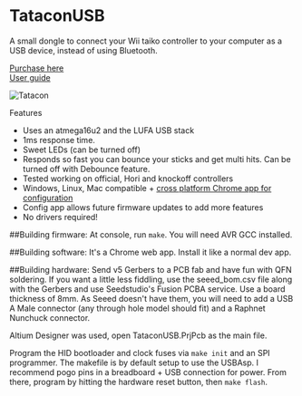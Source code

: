 # TataconUSB
A small dongle to connect your Wii taiko controller to your computer as a USB
device, instead of using Bluetooth.

[Purchase here](https://mon.im/tatacon/)  
[User guide](UserGuide.md)

![Tatacon](http://mon.im/img/Tata.png)

Features
- Uses an atmega16u2 and the LUFA USB stack
- 1ms response time.
- Sweet LEDs (can be turned off)
- Responds so fast you can bounce your sticks and get multi hits. Can be turned off with Debounce feature.
- Tested working on official, Hori and knockoff controllers
- Windows, Linux, Mac compatible + [cross platform Chrome app for configuration](https://chrome.google.com/webstore/detail/tataconfig/ndeibflmpllogilncdmoajadcopjkchg)
- Config app allows future firmware updates to add more features
- No drivers required!

##Building firmware:
At console, run `make`. You will need AVR GCC installed.

##Building software:
It's a Chrome web app. Install it like a normal dev app.

##Building hardware:
Send v5 Gerbers to a PCB fab and have fun with QFN soldering. If you want
a little less fiddling, use the seeed_bom.csv file along with the Gerbers
and use Seedstudio's Fusion PCBA service. Use a board thickness of 8mm.
As Seeed doesn't have them, you will need to add a USB A Male connector
(any through hole model should fit) and a Raphnet Nunchuck connector.

Altium Designer was used, open TataconUSB.PrjPcb as the main file.

Program the HID bootloader and clock fuses via `make init` and an SPI programmer.
The makefile is by default setup to use the USBAsp. I recommend pogo pins
in a breadboard + USB connection for power.
From there, program by hitting the hardware reset button, then `make flash`.

